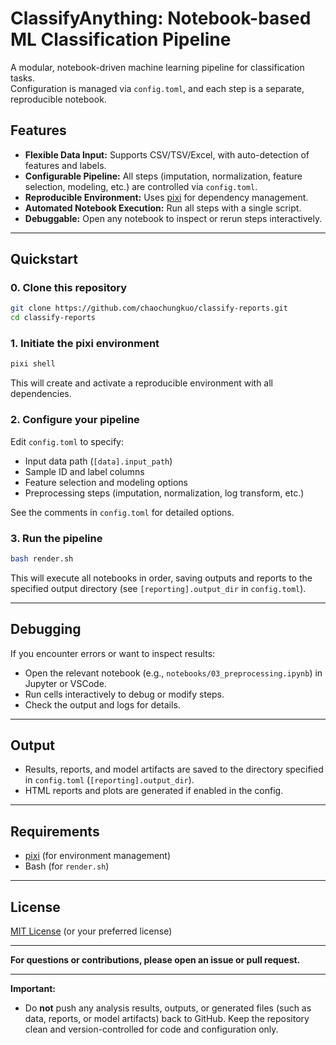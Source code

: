 # ClassifyAnything: Notebook-based ML Classification Pipeline

A modular, notebook-driven machine learning pipeline for classification tasks.  
Configuration is managed via `config.toml`, and each step is a separate, reproducible notebook.

## Features

- **Flexible Data Input:** Supports CSV/TSV/Excel, with auto-detection of features and labels.
- **Configurable Pipeline:** All steps (imputation, normalization, feature selection, modeling, etc.) are controlled via `config.toml`.
- **Reproducible Environment:** Uses [pixi](https://prefix.dev/docs/pixi/) for dependency management.
- **Automated Notebook Execution:** Run all steps with a single script.
- **Debuggable:** Open any notebook to inspect or rerun steps interactively.

---

## Quickstart

### 0. Clone this repository

```bash
git clone https://github.com/chaochungkuo/classify-reports.git
cd classify-reports
```

### 1. Initiate the pixi environment

```bash
pixi shell
```

This will create and activate a reproducible environment with all dependencies.

### 2. Configure your pipeline

Edit `config.toml` to specify:

- Input data path (`[data].input_path`)
- Sample ID and label columns
- Feature selection and modeling options
- Preprocessing steps (imputation, normalization, log transform, etc.)

See the comments in `config.toml` for detailed options.

### 3. Run the pipeline

```bash
bash render.sh
```

This will execute all notebooks in order, saving outputs and reports to the specified output directory (see `[reporting].output_dir` in `config.toml`).

---

## Debugging

If you encounter errors or want to inspect results:

- Open the relevant notebook (e.g., `notebooks/03_preprocessing.ipynb`) in Jupyter or VSCode.
- Run cells interactively to debug or modify steps.
- Check the output and logs for details.

---

## Output

- Results, reports, and model artifacts are saved to the directory specified in `config.toml` (`[reporting].output_dir`).
- HTML reports and plots are generated if enabled in the config.

---

## Requirements

- [pixi](https://prefix.dev/docs/pixi/) (for environment management)
- Bash (for `render.sh`)

---

## License

[MIT License](LICENSE) (or your preferred license)

---

**For questions or contributions, please open an issue or pull request.**

---

**Important:**
- Do **not** push any analysis results, outputs, or generated files (such as data, reports, or model artifacts) back to GitHub. Keep the repository clean and version-controlled for code and configuration only.
